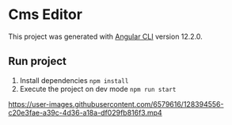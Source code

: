 

# Cms Editor

This project was generated with [Angular CLI](https://github.com/angular/angular-cli) version 12.2.0.

## Run project

1. Install dependencies `npm install`
2. Execute the project on dev mode `npm run start`



https://user-images.githubusercontent.com/6579616/128394556-c20e3fae-a39c-4d36-a18a-df029fb816f3.mp4

